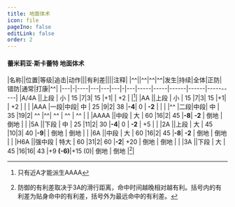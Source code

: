 ```yaml
---
title: 地面体术
icon: file
pageIno: false
editLink: false
order: 2
---
```

#### 蕾米莉亚·斯卡蕾特 地面体术

|名称||位置|等级|追击|动作|||有利差||||注释|
|^^||^^|^^|^^|发生|持续|全体|正防|错防|通常|打康|^^|
|---|-|----|---|---|---|-|---|-----|-----|------|------|----------|
|A/4A  ||上段  |  小   |  15   |7|3|  15   |+1|         |    +2    |          |[^1]|
|AA    ||上段  |  小   |  15   |7|3|  15   |+1|         |    +2    |          | |
|AAA   |一段|中段|  中   |  25   |9|2|  38   |**-4**|    0    |  **-2**  |          | |
|^^    |二段|中段|  中   |  35   |19|2|  ^^   |^^|    ^^   |    ^^    |    ^^    | |
|AAAA  ||中段  |  大   |  60   |16|2|  45   |**-8**| **-2**  |   倒地   |   倒地   | |
|5A    ||下段  |  中   |  25   |11|2|  30   |**-4**|    0    |  **-2**  |    +5    | |
|2A    ||上段  |  大   |  45   |10|3|  40   |**-9**|         |   倒地   |   倒地   | |
|6A    ||中段  |  大   |  60   |16|2|  45   |**-8**| **-2**  |   倒地   |   倒地   | |
|H6A   ||强中段 | 特大  |  60   |31|2|  60   |**-2**|   +20   |   倒地   |   倒地   | |
|3A    ||下段  |  大   |  45   |16|16|  43   |+9 **(-6)**|+15 (0)|   倒地   |   倒地   |[^2]|


[^1]: 只有近A才能派生AAAA
[^2]: 防御的有利差取决于3A的滑行距离，命中时间越晚相对越有利。括号内的有利差为贴身命中的有利差，括号外为最远命中的有利差。
